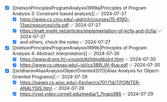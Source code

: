 - [x] [[nielsonPrinciplesProgramAnalysis1999a|Principles of Program Analysis 3: Constraint-based analysis]] ✅ 2024-07-27
	- [x] https://www.cs.cmu.edu/~aldrich/courses/15-819O-13sp/resources/cfa.pdf ✅ 2024-07-27
	- [x] https://matt.might.net/articles/implementation-of-kcfa-and-0cfa/ ✅ 2024-07-27
	- [x] and others, check the notes ✅ 2024-07-27
- [x] [[nielsonPrinciplesProgramAnalysis1999b|Principles of Program Analysis 4: Abstract interpretation]] ✅ 2024-07-30
	- [x] https://www.di.ens.fr/~cousot/AI/IntroAbsInt.html ✅ 2024-07-30
	- [x] https://www.cs.utexas.edu/~isil/cs389L/AI-6up.pdf ✅ 2024-07-30
- [x] [[sridharanAliasAnalysisObjectOriented2013|Alias Analysis for Object-Oriented Programs]] ✅ 2024-07-29
	- [x] https://pages.cs.wisc.edu/~fischer/cs701.f14/7.POINTER-ANALYSIS.html ✅ 2024-07-29
	- [x] https://vod.video.cornell.edu/media/1_7ngps985 ✅ 2024-07-29